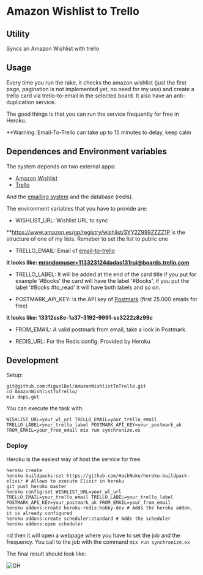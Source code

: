 # Amazon Wishlist to Trello

## Utility

Syncs an Amazon Wishlist with trello

## Usage

Every time you run the rake, it checks the amazon wishlist (just the first page, pagination is not implemented yet, no need for my use) and create a trello card via trello-to-email in the selected board. It also have an anti-duplication service.

The good things is that you can run the service frequently for free in Heroku.

**Warning: Email-To-Trello can take up to 15 minutes to delay, keep calm

## Dependences and Environment variables

The system depends on two external apps:

- [Amazon Wishlist](http://www.amazon.com)
- [Trello](http://www.trello.com)

And the [emailing system](http://www.postmarkapp.com) and the database (redis).

The environment variables that you have to provide are:

- WISHLIST_URL: Wishlist URL to sync

**https://www.amazon.es/gp/registry/wishlist/3YY2Z999ZZZZ1P is the structure of one of my lists. Remeber to set the list to public one

- TRELLO_EMAIL: Email of [email-to-trello](http://blog.trello.com/create-cards-via-email/)

**it looks like:  mrandomuser+113323124dadas131rui@boards.trello.com**

- TRELLO_LABEL: It will be added at the end of the card title if you put for example '#Books' the card will have the label '#Books', if you put the label '#Books #to_read' it will have both labels and so on.

- POSTMARK_API_KEY: Is the API key of [Postmark](http://www.postmarkapp.com) (first 25.000 emails for free)

**it looks like: 13312ss8e-1a37-3192-9991-ss3222z8z99c**

- FROM_EMAIL: A valid postmark from email, take a look in Postmark.

- REDIS_URL: For the Redis config. Provided by Heroku

## Development

Setup:

```
git@github.com:MiguelBel/AmazonWishlistToTrello.git
cd AmazonWishlistToTrello/
mix deps.get
```

You can execute the task with:

`WISHLIST_URL=your_wl_url TRELLO_EMAIL=your_trello_email TRELLO_LABEL=your_trello_label POSTMARK_API_KEY=your_postmark_ak FROM_EMAIL=your_from_email mix run synchronize.ex`

### Deploy

Heroku is the easiest way of host the service for free.

```
heroku create
heroku buildpacks:set https://github.com/HashNuke/heroku-buildpack-elixir # Allows to execute Elixir in heroku
git push heroku master
heroku config:set WISHLIST_URL=your_wl_url TRELLO_EMAIL=your_trello_email TRELLO_LABEL=your_trello_label POSTMARK_API_KEY=your_postmark_ak FROM_EMAIL=your_from_email
heroku addons:create heroku-redis:hobby-dev # Adds the heroku addon, it is already configured
heroku addons:create scheduler:standard # Adds the scheduler
heroku addons:open scheduler
```

nd then it will open a webpage where you have to set the job and the frequency. You call to the job with the command `mix run synchronize.ex`

The final result should look like:

![GH](https://cloud.githubusercontent.com/assets/1566116/12868452/a4e8ca3c-cd07-11e5-9c77-4c4603e2bf4b.png)

